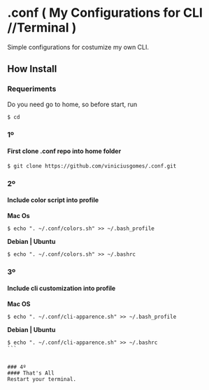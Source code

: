 # .conf ( My Configurations for CLI //Terminal )

Simple configurations for costumize my own CLI.

## How Install

### Requeriments
Do you need go to home, so before start, run
```
$ cd
```

### 1º
#### First clone .conf repo into home folder
```
$ git clone https://github.com/viniciusgomes/.conf.git
```

### 2º
#### Include color script into profile
**Mac Os**
```
$ echo ". ~/.conf/colors.sh" >> ~/.bash_profile
```
**Debian | Ubuntu**
```
$ echo ". ~/.conf/colors.sh" >> ~/.bashrc
```

### 3º
#### Include cli customization into profile
**Mac OS**
```
$ echo ". ~/.conf/cli-apparence.sh" >> ~/.bash_profile
```
**Debian | Ubuntu**
````
$ echo ". ~/.conf/cli-apparence.sh" >> ~/.bashrc
```


### 4º
#### That's All
Restart your terminal.


